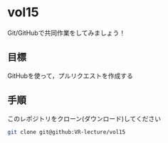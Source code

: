 # vol15

Git/GitHubで共同作業をしてみましょう！

## 目標
GitHubを使って，プルリクエストを作成する

## 手順

このレポジトリをクローン(ダウンロード)してください

```sh
git clone git@github:VR-lecture/vol15
```
